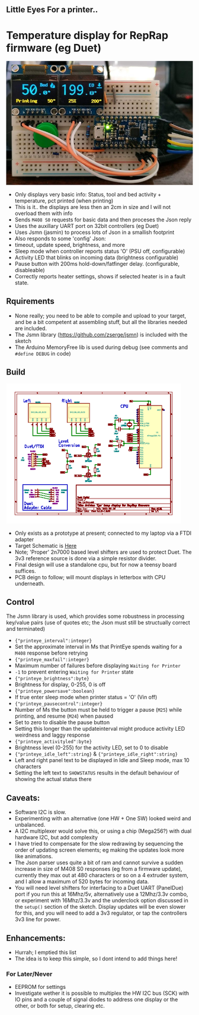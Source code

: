 ## Little Eyes For a printer..
# Temperature display for RepRap firmware (eg Duet)

![Prototype](./images/prototype.jpg)

* Only displays very basic info: Status, tool and bed activity + temperature, pct printed (when printing)
 * This is it.. the displays are less then an 2cm in size and I will not overload them with info
* Sends `M408 S0` requests for basic data and then proceses the Json reply
 * Uses the auxillary UART port on 32bit controllers (eg Duet)
 * Uses Jsmn (jasmin) to process lots of Json in a smallish footprint
* Also responds to some 'config' Json:
 * timeout, update speed, brightness, and more
* Sleep mode when controller reports status 'O' (PSU off, configurable)
* Activity LED that blinks on incoming data (brightness configurable)
* Pause button with 200ms hold-down/fatfinger delay. (configurable, disableable)
* Correctly reports heater settings, shows if selected heater is in a fault state.


## Rquirements 
* None really; you need to be able to compile and upload to your target, and be a bit competent at assembling stuff, but all the libraries needed are included.
 * The Jsmn library (https://github.com/zserge/jsmn) is included with the sketch
 * The Arduino MemoryFree lib is used during debug (see comments and `#define DEBUG` in code)

## Build
![Thumb](./images/Schematic-thumb.png "See hi-res image below")
* Only exists as a prototype at present; connected to my laptop via a FTDI adapter
* Target Schematic is [Here](./images/Schematic.png)
 * Note; 'Proper' 2n7000 based level shifters are used to protect Duet. The 3v3 reference source is done via a simple resistor divider.
 * Final design will use a standalone cpu, but for now a teensy board suffices.
 * PCB deign to follow; will mount displays in letterbox with CPU underneath.

## Control
The Jsmn library is used, which provides some robustness in processing key/value pairs (use of quotes etc; the Json must still be structually correct and terminated)
* `{"printeye_interval":integer}`
 * Set the approximate interval in Ms that PrintEye spends waiting for a `M408` response before retrying
* `{"printeye_maxfail":integer}`
 * Maximum number of failures before displaying `Waiting for Printer`
 * `-1` to prevent entering `Waiting for Printer` state
* `{"printeye_brightness":byte}`
 * Brightness for display, 0-255, 0 is off
* `{"printeye_powersave":boolean}`
 * If true enter sleep mode when printer status = 'O' (Vin off)
* `{"printeye_pausecontrol":integer}`
 * Number of Ms the button must be held to trigger a pause (`M25`) while printing, and resume (`M24`) when paused
 * Set to zero to disable the pause button
 * Setting this longer than the updateinterval might produce activity LED weirdness and laggy response
* `{"printeye_activityled":byte}`
 * Brightness level (0-255) for the activity LED, set to 0 to disable
* `{"printeye_idle_left":string}` & `{"printeye_idle_right":string}`
 * Left and right panel text to be displayed in Idle and Sleep mode, max 10 characters
 * Setting the left text to `SHOWSTATUS` results in the default behaviour of showing the actual status there

## Caveats:
* Software I2C is slow. 
 * Experimenting with an alternative (one HW + One SW) looked weird and unbalanced.
 * A I2C multiplexer would solve this, or using a chip (Mega256?) with dual hardware I2C, but add complexity
 * I have tried to compensate for the slow redrawing by sequencing the order of updating screen elements; eg making the updates look more like animations.
* The Json parser uses quite a bit of ram and cannot survive a sudden increase in size of M408 S0 responses (eg from a firmware update), currently they max out at 480 characters or so on a 4 extruder system, and I allow a maximum of 520 bytes for incoming data.
* You will need level shifters for interfacing to a Duet UART (PanelDue) port if you run this at 16Mhz/5v, alternatively use a 12Mhz/3.3v combo, or experiment with 16Mhz/3.3v and the underclock option discussed in the `setup()` section of the sketch. Display updates will be even slower for this, and you will need to add a 3v3 regulator, or tap the controllers 3v3 line for power.

## Enhancements: 
* Hurrah; I emptied this list
* The idea is to keep this simple, so I dont intend to add things here!

### For Later/Never
* EEPROM for settings
* Investigate wether it is possible to multiplex the HW I2C bus (SCK) with IO pins and a couple of signal diodes to address one display or the other, or both for setup, clearing etc.
